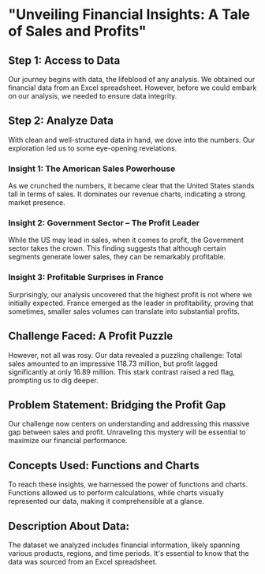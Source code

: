 # "Unveiling Financial Insights: A Tale of Sales and Profits"
## Step 1: Access to Data

Our journey begins with data, the lifeblood of any analysis. We obtained our financial data from an Excel spreadsheet. However, before we could embark on our analysis, we needed to ensure data integrity.
## Step 2: Analyze Data

With clean and well-structured data in hand, we dove into the numbers. Our exploration led us to some eye-opening revelations.
### Insight 1: The American Sales Powerhouse

As we crunched the numbers, it became clear that the United States stands tall in terms of sales. It dominates our revenue charts, indicating a strong market presence.
### Insight 2: Government Sector – The Profit Leader

While the US may lead in sales, when it comes to profit, the Government sector takes the crown. This finding suggests that although certain segments generate lower sales, they can be remarkably profitable.
### Insight 3: Profitable Surprises in France

Surprisingly, our analysis uncovered that the highest profit is not where we initially expected. France emerged as the leader in profitability, proving that sometimes, smaller sales volumes can translate into substantial profits.
## Challenge Faced: A Profit Puzzle

However, not all was rosy. Our data revealed a puzzling challenge: Total sales amounted to an impressive 118.73 million, but profit lagged significantly at only 16.89 million. This stark contrast raised a red flag, prompting us to dig deeper.
## Problem Statement: Bridging the Profit Gap

Our challenge now centers on understanding and addressing this massive gap between sales and profit. Unraveling this mystery will be essential to maximize our financial performance.
## Concepts Used: Functions and Charts

To reach these insights, we harnessed the power of functions and charts. Functions allowed us to perform calculations, while charts visually represented our data, making it comprehensible at a glance.
## Description About Data:

The dataset we analyzed includes financial information, likely spanning various products, regions, and time periods. It's essential to know that the data was sourced from an Excel spreadsheet.
